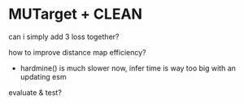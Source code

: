 # MUTarget + CLEAN

can i simply add 3 loss together?

how to improve distance map efficiency?
- hardmine() is much slower now, infer time is way too big with an updating esm

evaluate & test?

